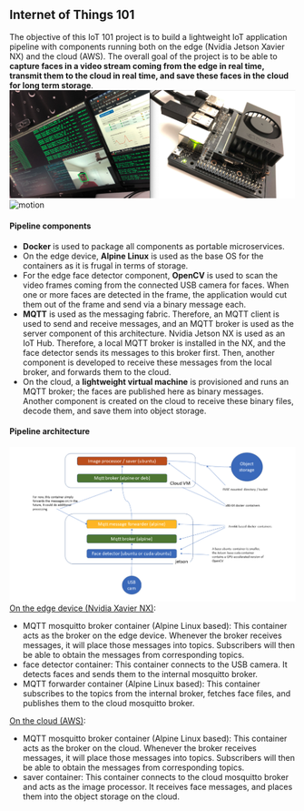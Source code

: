 ## Internet of Things 101
The objective of this IoT 101 project is to build a lightweight IoT application pipeline with components running both on the edge (Nvidia Jetson Xavier NX) and the cloud (AWS). The overall goal of the project is to be able to **capture faces in a video stream coming from the edge in real time, transmit them to the cloud in real time, and save these faces in the cloud for long term storage**.
![completion](IoT_101/images/demo.png)
![motion](IoT_101/images/motion.gif)

#### Pipeline components
- **Docker** is used to package all components as portable microservices.
- On the edge device, **Alpine Linux** is used as the base OS for the containers as it is frugal in terms of storage.
- For the edge face detector component, **OpenCV** is used to scan the video frames coming from the connected USB camera for faces. When one or more faces are detected in the frame, the application would cut them out of the frame and send via a binary message each.
- **MQTT** is used as the messaging fabric. Therefore, an MQTT client is used to send and receive messages, and an MQTT broker is used as the server component of this architecture. Nvidia Jetson NX is used as an IoT Hub. Therefore, a local MQTT broker is installed in the NX, and the face detector sends its messages to this broker first. Then, another component is developed to receive these messages from the local broker, and forwards them to the cloud.
- On the cloud, a **lightweight virtual machine** is provisioned and runs an MQTT broker; the faces are published here as binary messages. Another component is created on the cloud to receive these binary files, decode them, and save them into object storage.

#### Pipeline architecture
![pipeline](IoT_101/images/pipeline.png)
[On the edge device (Nvidia Xavier NX)](https://github.com/chenliny/IoT/tree/master/IoT_101/xavier):
- MQTT mosquitto broker container (Alpine Linux based): This container acts as the broker on the edge device. Whenever the broker receives messages, it will place those messages into topics. Subscribers will then be able to obtain the messages from corresponding topics.
- face detector container: This container connects to the USB camera. It detects faces and sends them to the internal mosquitto broker.
- MQTT forwarder container (Alpine Linux based): This container subscribes to the topics from the internal broker, fetches face files, and publishes them to the cloud mosquitto broker.

[On the cloud (AWS)](https://github.com/chenliny/IoT/tree/master/IoT_101/aws):
- MQTT mosquitto broker container (Alpine Linux based): This container acts as the broker on the cloud. Whenever the broker receives messages, it will place those messages into topics. Subscribers will then be able to obtain the messages from corresponding topics.
- saver container: This container connects to the cloud mosquitto broker and acts as the image processor. It receives face messages, and places them into the object storage on the cloud.

